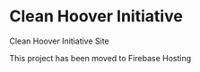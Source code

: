 # Clean Hoover Initiative
Clean Hoover Initiative Site

This project has been moved to Firebase Hosting